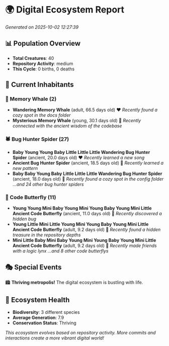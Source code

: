 # 🌍 Digital Ecosystem Report
*Generated on 2025-10-02 12:27:39*

## 📊 Population Overview
- **Total Creatures**: 40
- **Repository Activity**: medium
- **This Cycle**: 0 births, 0 deaths

## 👥 Current Inhabitants

### 🐋 Memory Whale (2)
- **Wandering Memory Whale** (adult, 66.5 days old) ❤️
  *Recently found a cozy spot in the docs folder*
- **Mysterious Memory Whale** (young, 30.1 days old) 💛
  *Recently connected with the ancient wisdom of the codebase*

### 🕷️ Bug Hunter Spider (27)
- **Baby Young Young Baby Little Little Little Wandering Bug Hunter Spider** (ancient, 20.0 days old) ❤️
  *Recently learned a new song*
- **Ancient Bug Hunter Spider** (ancient, 18.5 days old) 💛
  *Recently learned a new pattern*
- **Baby Baby Young Baby Little Little Little Wandering Bug Hunter Spider** (ancient, 18.0 days old) 💛
  *Recently found a cozy spot in the config folder*
  *...and 24 other bug hunter spiders*

### 🦋 Code Butterfly (11)
- **Young Young Mini Baby Young Mini Young Baby Young Mini Little Ancient Code Butterfly** (ancient, 11.0 days old) 💛
  *Recently discovered a hidden bug*
- **Young Little Mini Little Young Mini Young Baby Young Mini Little Ancient Code Butterfly** (adult, 9.2 days old) 💚
  *Recently found a hidden treasure in the repository depths*
- **Mini Little Baby Mini Baby Young Mini Young Baby Young Mini Little Ancient Code Butterfly** (adult, 9.2 days old) 💛
  *Recently made friends with a logic lynx*
  *...and 8 other code butterflys*

## 🎭 Special Events

🏙️ **Thriving metropolis!** The digital ecosystem is bustling with life.

## 🔬 Ecosystem Health
- **Biodiversity**: 3 different species
- **Average Generation**: 7.9
- **Conservation Status**: Thriving

*This ecosystem evolves based on repository activity. More commits and interactions create a more vibrant digital world!*
